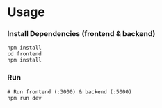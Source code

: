 # Usage

### Install Dependencies (frontend & backend)

```
npm install
cd frontend
npm install
```

### Run

```
# Run frontend (:3000) & backend (:5000)
npm run dev

```

